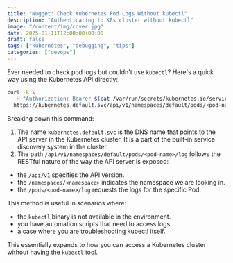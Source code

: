 ```yaml
---
title: "Nugget: Check Kubernetes Pod Logs Without kubectl"
description: "Authenticating to K8s cluster without kubectl"
image: "/content/img/cover.jpg"
date: 2025-01-11T12:00:00+00:00
draft: false
tags: ["kubernetes", "debugging", "tips"]
categories: ["devops"]
---
```


Ever needed to check pod logs but couldn't use `kubectl`? Here's a quick way using the Kubernetes API directly:

```bash
curl -k \
  -H "Authorization: Bearer $(cat /var/run/secrets/kubernetes.io/serviceaccount/token)" \
  https://kubernetes.default.svc/api/v1/namespaces/default/pods/<pod-name>/log
```

Breaking down this command:
1. The name `kubernetes.default.svc` is the DNS name that points to the API server in the Kubernetes cluster. It is a part of the built-in service discovery system in the cluster.
2. The path `/api/v1/namespaces/default/pods/<pod-name>/log` follows the RESTful nature of the way the API server is exposed:
- the `/api/v1` specifies the API version.
- the `/namespaces/<namespace>` indicates the namespace we are looking in.
- the `/pods/<pod-name>/log` requests the logs for the specific Pod.

This method is useful in scenarios where:
- the `kubectl` binary is not available in the environment.
- you have automation scripts that need to access logs.
- a case where you are troubleshooting kubectl itself.

This essentially expands to how you can access a Kubernetes cluster without having the `kubectl` tool.